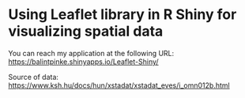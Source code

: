 # Using Leaflet library in R Shiny for visualizing spatial data

You can reach my application at the following URL:
https://balintpinke.shinyapps.io/Leaflet-Shiny/

Source of data: https://www.ksh.hu/docs/hun/xstadat/xstadat_eves/i_omn012b.html
